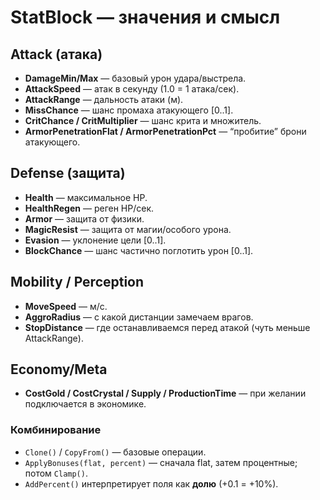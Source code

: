﻿# StatBlock — значения и смысл

## Attack (атака)
- **DamageMin/Max** — базовый урон удара/выстрела.
- **AttackSpeed** — атак в секунду (1.0 = 1 атака/сек).
- **AttackRange** — дальность атаки (м).
- **MissChance** — шанс промаха атакующего [0..1].
- **CritChance / CritMultiplier** — шанс крита и множитель.
- **ArmorPenetrationFlat / ArmorPenetrationPct** — “пробитие” брони атакующего.

## Defense (защита)
- **Health** — максимальное HP.
- **HealthRegen** — реген HP/сек.
- **Armor** — защита от физики.
- **MagicResist** — защита от магии/особого урона.
- **Evasion** — уклонение цели [0..1].
- **BlockChance** — шанс частично поглотить урон [0..1].

## Mobility / Perception
- **MoveSpeed** — м/с.
- **AggroRadius** — с какой дистанции замечаем врагов.
- **StopDistance** — где останавливаемся перед атакой (чуть меньше AttackRange).

## Economy/Meta
- **CostGold / CostCrystal / Supply / ProductionTime** — при желании подключается в экономике.

### Комбинирование
- `Clone()` / `CopyFrom()` — базовые операции.
- `ApplyBonuses(flat, percent)` — сначала flat, затем процентные; потом `Clamp()`.
- `AddPercent()` интерпретирует поля как **долю** (+0.1 = +10%).
